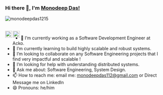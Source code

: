 ### Hi there 👋, I'm [Monodeep Das!](https://monodeepdas1215.github.io/monodeep-cv/)

<p align="left"> <img src="https://komarev.com/ghpvc/?username=monodeepdas1215" alt="monodeepdas1215" /> </p>

<br/>
<a href="https://twitter.com/monodeep_">
  <img align="left" alt="Monodeep Das| Twitter" width="22px" src="https://cdn.jsdelivr.net/npm/simple-icons@v3/icons/twitter.svg" />
</a>
<a href="https://www.linkedin.com/in/monodeep-das-347883a5/">
  <img align="left" alt="Monodeep Das | Linkedin" width="22px" src="https://cdn.jsdelivr.net/npm/simple-icons@v3/icons/linkedin.svg" />
</a>

- 🔭 I’m currently working as a Software Development Engineer at Acko.
- 🌱 I’m currently learning to build highly scalable and robust systems.
- 👯 I’m looking to collaborate on any Software Engineering projects that I find very impactful and scalable !
- 🤔 I’m looking for help with understanding distributed systems.
- 💬 Ask me about: Software Engineering, System Design.
- 📫 How to reach me: email me: monodeepdas112@gmail.com or Direct Message me on LinkedIn
- 😄 Pronouns: he/him
